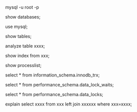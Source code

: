 mysql -u root -p



show databases;



use mysql;

show tables;

analyze table xxxx;

show index from xxx;



show processlist;

select * from information_schema.innodb_trx;

select * from performance_schema.data_lock_waits;

select * from performance_schema.data_locks;



explain select xxxx from xxx left join xxxxxx where xxx=xxxx;












